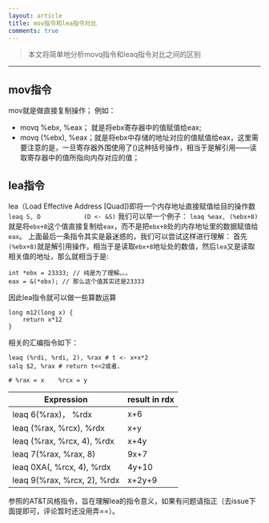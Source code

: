 ```yaml
---
layout: article
title: mov指令和lea指令对比
comments: true
---
```



> 本文将简单地分析movq指令和leaq指令对比之间的区别

------

## mov指令
mov就是做直接复制操作；
例如：
* movq %ebx, %eax； 就是将ebx寄存器中的值赋值给eax;
* movq (%ebx), %eax；就是将ebx中存储的地址对应的值赋值给eax，这里需要注意的是，一旦寄存器外围使用了()这种括号操作，相当于是解引用——读取寄存器中的值所指向内存对应的值；

## lea指令
lea（Load Effective Address [Quad])即将一个内存地址直接赋值给目的操作数
`leaq S, D            (D <- &S)`
我们可以举一个例子：
`leaq %eax, (%ebx+8)`就是将`ebx+8`这个值直接复制给`eax`，而不是把`ebx+8`处的内存地址里的数据赋值给`eax`。
上面最后一条指令其实是最迷惑的，我们可以尝试这样进行理解：
首先`(%ebx+8)`就是解引用操作，相当于是读取`ebx+8`地址处的数值，然后`lea`又是读取相关值的地址，那么就相当于是:

```
int *ebx = 23333; // 纯是为了理解。。。
eax = &(*ebx); // 那么这个值其实还是23333
```

因此lea指令就可以做一些算数运算

```
long m12(long x) {
    return x*12
}
```

相关的汇编指令如下：

```
leaq (%rdi, %rdi, 2), %rax # t <- x+x*2
salq $2, %rax # return t<<2或者，
```

`# %rax = x    %rcx = y`

| Expression | result in rdx |
|  ----  | ----  |
| leaq 6(%rax)， %rdx | x+6 |
| leaq (%rax, %rcx), %rdx | x+y |
| leaq (%rax, %rcx, 4), %rdx | x+4y |
| leaq 7(%rax, %rax, 8) | 9x+7 |
| leaq 0XA(, %rcx, 4), %rdx | 4y+10 |
| leaq 9(%rax, %rcx, 2), %rdx | x+2y+9 |


参照的AT&T风格指令，旨在理解lea的指令意义，如果有问题请指正（去issue下面提即可，评论暂时还没用弄==）。
